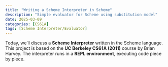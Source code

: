 ```yaml
---
title: "Writing a Scheme Interpreter in Scheme"
description: "Simple evaluator for Scheme using substitution model"
date: 2025-03-09
categories: [CS61A]
tags: [Scheme Interpreter/Evaluator]
---
```


<p>Today, we’ll discuss a <strong>Scheme Interpreter</strong> written in the Scheme language. This project is based on the <strong>UC Berkeley CS61A (2011)</strong> course by Brian Harvey. The interpreter runs in a <strong>REPL environment</strong>, executing code piece by piece.</p>
